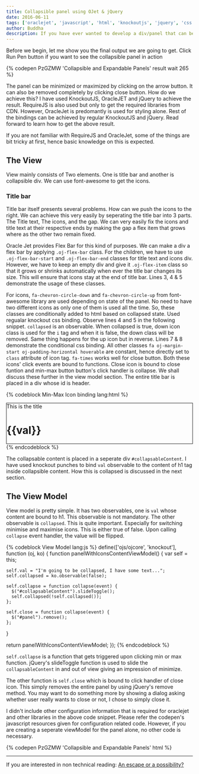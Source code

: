 ```yaml
---
title: Collapsible panel using OJet & jQuery
date: 2016-06-11
tags: ['oraclejet', 'javascript', 'html', 'knockoutjs', 'jquery', 'css']
author: Buddha
description: If you have ever wanted to develop a div/panel that can be minimized or maximized and close by clicking on respective icons, this article shows you how to do it.
---
```

Before we begin, let me show you the final output we are going to get. Click Run Pen button if you want to see the collapsible panel in action

{% codepen PzGZMW 'Collapsible and Expandable Panels' result wait 265 %}

The panel can be minimized or maximized by clicking on the arrow button. It can also be removed completely by clicking close button. How do we achieve this? I have used KnockoutJS, OracleJET and jQuery to achieve the result. RequireJS is also used but only to get the required libraries from CDN. However, OracleJet is predomantly is used for styling alone. Rest of the bindings can be achieved by regular KnockoutJS and jQuery. Read forward to learn how to get the above result.
 <!-- more -->
If you are not familiar with RequireJS and OracleJet, some of the things are bit tricky at first, hence basic knowledge on this is expected.
## The View
View mainly consists of Two elements. One is title bar and another is collapsible div. We can use font-awesome to get the icons.
### Title bar
Title bar itself presents several problems. How can we push the icons to the right. We can achieve this very easily by seperating the title bar into 3 parts. The Title text, The icons, and the gap. We can very easily fix the icons and title text at their respective ends by making the gap a flex item that grows where as the other two remain fixed.

Oracle Jet provides Flex Bar for this kind of purposes. We can make a div a flex bar by applying `.oj-flex-bar` class. For the children, we have to use `.oj-flex-bar-start` and `.oj-flex-bar-end` classes for title text and icons div. However, we have to keep an empty div and give it `.oj-flex-item` class so that it grows or shrinks automatically when ever the title bar changes its size. This will ensure that icons stay at the end of title bar. Lines 3, 4 & 5 demonstrate the usage of these classes.

For icons, `fa-chevron-circle-down` and `fa-chevron-circle-up` from font-awesome library are used depending on state of the panel. No need to have two different icons as only one of them is used all the time. So, these classes are conditionally added to html based on collapsed state. Used regualar knockout css binding. Observe lines 4 and 5 in the following snippet. `collapsed` is an observable. When collapsed is true, down icon class is used for the `i` tag and when it is false, the down class will be removed. Same thing happens for the up icon but in reverse. Lines 7 & 8 demonstrate the conditional css binding. All other classes `fa oj-margin-start oj-padding-horizontal hoverable` are constant, hence directly set to `class` attribute of icon tag. `fa-times` works well for close button. Both these icons' click events are bound to functions. Close icon is bound to close funtion and min-max button button's click handler is collapse. We shall discuss these further in the view model section. The entire title bar is placed in a div whose id is header.

{% codeblock Min-Max Icon binding lang:html %}
<div id="panel" class="oj-margin" style="border: 1px solid">
  <div id="header" class="oj-flex oj-panel oj-flex-bar">
    <div class="oj-flex-start" >This is the title</div>
    <div class="oj-flex-item"></div>
    <div class="oj-flex-end oj-panel-alt1 oj-margin-start">
      <i id="min-max-icon" class="fa oj-margin-start oj-padding-horizontal hoverable"
          data-bind="click: collapse,
                     css: {'fa-chevron-circle-down': collapsed(),
                           'fa-chevron-circle-up':  !collapsed()}"></i>
      <i class="fa fa-close oj-padding-horizontal hoverable" data-bind="click: close"></i>
    </div>
  </div>
  <div id="collapsableContent" style="width: 300px;">
    <h1>{{val}}</h1>
  </div>
</div>
{% endcodeblock %}

The collapsable content is placed in a seperate div `#collapsableContent`. I have used knockout punches to bind `val` observable to the content of h1 tag inside collapsible content. How this is collapsed is discussed in the next section.

## The View Model

View model is pretty simple. It has two observables, one is `val` whose content are bound to h1. This observable is not mandatory. The other observable is `collapsed`. This is quite important. Especially for switching minimise and maximise icons. This is either true of false. Upon calling `collapse` event handler, the value will be flipped.


{% codeblock View Model lang:js %}
define(['ojs/ojcore', 'knockout'], function (oj, ko) {
  function panelWithIconsContentViewModel() {
    var self = this;

    self.val = "I'm going to be collapsed, I have some text...";
    self.collapsed = ko.observable(false);

    self.collapse = function collapse(event) {
      $("#collapsableContent").slideToggle();
      self.collapsed(!self.collapsed());
    };

    self.close = function collapse(event) {
      $("#panel").remove();
    };
  }

  return panelWithIconsContentViewModel;
});
{% endcodeblock %}


`self.collapse` is a function that gets triggered upon clicking min or max function. jQuery's slideToggle function is used to slide the `collapsableContent` in and out of view giving an impression of minimize.

The other function is `self.close` which is bound to click handler of close icon. This simply removes the entire panel by using jQuery's remove method. You may want to do something more by showing a dialog asking whether user really wants to close or not, I chose to simply close it.

I didn't include other configuration information that is required for oraclejet and other libraries in the above code snippet. Please refer the codepen's javascript resources given for configuration related code. However, if you are creating a seperate viewModel for the panel alone, no other code is necessary.

{% codepen PzGZMW 'Collapsible and Expandable Panels' html %}


----

If you are interested in non technical reading: [An escape or a possibility?](https://unfurledpages.wordpress.com/2016/06/01/an-escape-or-a-possibilty/)
